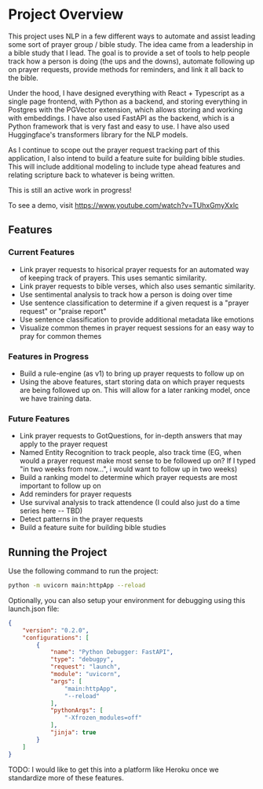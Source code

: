 # Project Overview

This project uses NLP in a few different ways to automate and assist leading some sort of prayer group / bible study. The idea came from a leadership in a bible study that I lead. The goal is to provide a set of tools to help people track how a person is doing (the ups and the downs), automate following up on prayer requests, provide methods for reminders, and link it all back to the bible.

Under the hood, I have designed everything with React + Typescript as a single page frontend, with Python as a backend, and storing everything in Postgres with the PGVector extension, which allows storing and working with embeddings. I have also used FastAPI as the backend, which is a Python framework that is very fast and easy to use. I have also used Huggingface's transformers library for the NLP models.

As I continue to scope out the prayer request tracking part of this application, I also intend to build a feature suite for building bible studies. This will include additional modeling to include type ahead features and relating scripture back to whatever is being written.

This is still an active work in progress!

To see a demo, visit https://www.youtube.com/watch?v=TUhxGmyXxlc

## Features

### Current Features
- Link prayer requests to hisorical prayer requests for an automated way of keeping track of prayers. This uses semantic similarity.
- Link prayer requests to bible verses, which also uses semantic similarity.
- Use sentimental analysis to track how a person is doing over time
- Use sentence classification to determine if a given request is a "prayer request" or "praise report"
- Use sentence classification to provide additional metadata like emotions
- Visualize common themes in prayer request sessions for an easy way to pray for common themes

### Features in Progress
- Build a rule-engine (as v1) to bring up prayer requests to follow up on
- Using the above features, start storing data on which prayer requests are being followed up on. This will allow for a later ranking model, once we have training data.

### Future Features
- Link prayer requests to GotQuestions, for in-depth answers that may apply to the prayer request
- Named Entity Recognition to track people, also track time (EG, when would a prayer request make most sense to be followed up on? If I typed "in two weeks from now...", i would want to follow up in two weeks)
- Build a ranking model to determine which prayer requests are most important to follow up on
- Add reminders for prayer requests
- Use survival analysis to track attendence (I could also just do a time series here -- TBD)
- Detect patterns in the prayer requests
- Build a feature suite for building bible studies

## Running the Project

Use the following command to run the project:

```bash
python -m uvicorn main:httpApp --reload
```

Optionally, you can also setup your environment for debugging using this launch.json file:

```json
{
    "version": "0.2.0",
    "configurations": [
        {
            "name": "Python Debugger: FastAPI",
            "type": "debugpy",
            "request": "launch",
            "module": "uvicorn",
            "args": [
                "main:httpApp",
                "--reload"
            ],
            "pythonArgs": [
                "-Xfrozen_modules=off"
            ],
            "jinja": true
        }
    ]
}
```

TODO: I would like to get this into a platform like Heroku once we standardize more of these features.